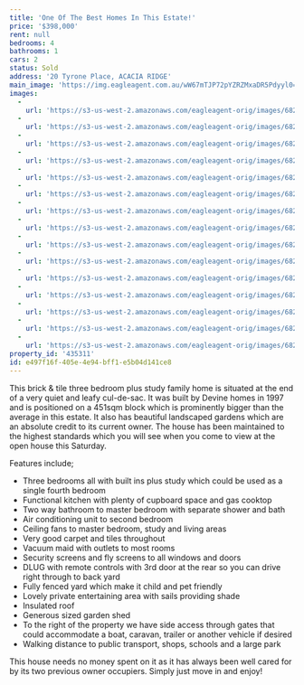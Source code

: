 ```yaml
---
title: 'One Of The Best Homes In This Estate!'
price: '$398,000'
rent: null
bedrooms: 4
bathrooms: 1
cars: 2
status: Sold
address: '20 Tyrone Place, ACACIA RIDGE'
main_image: 'https://img.eagleagent.com.au/wW67mTJP72pYZRZMxaDR5Pdyyl0=/1280x854/smart/https://s3-us-west-2.amazonaws.com/eagleagent-orig/images/6823070/117848575-image-M.jpg'
images:
  -
    url: 'https://s3-us-west-2.amazonaws.com/eagleagent-orig/images/6823084/117848575-image-O.jpg'
  -
    url: 'https://s3-us-west-2.amazonaws.com/eagleagent-orig/images/6823083/117848575-image-N.jpg'
  -
    url: 'https://s3-us-west-2.amazonaws.com/eagleagent-orig/images/6823082/117848575-image-L.jpg'
  -
    url: 'https://s3-us-west-2.amazonaws.com/eagleagent-orig/images/6823081/117848575-image-K.jpg'
  -
    url: 'https://s3-us-west-2.amazonaws.com/eagleagent-orig/images/6823080/117848575-image-J.jpg'
  -
    url: 'https://s3-us-west-2.amazonaws.com/eagleagent-orig/images/6823079/117848575-image-I.jpg'
  -
    url: 'https://s3-us-west-2.amazonaws.com/eagleagent-orig/images/6823078/117848575-image-H.jpg'
  -
    url: 'https://s3-us-west-2.amazonaws.com/eagleagent-orig/images/6823077/117848575-image-G.jpg'
  -
    url: 'https://s3-us-west-2.amazonaws.com/eagleagent-orig/images/6823076/117848575-image-F.jpg'
  -
    url: 'https://s3-us-west-2.amazonaws.com/eagleagent-orig/images/6823075/117848575-image-E.jpg'
  -
    url: 'https://s3-us-west-2.amazonaws.com/eagleagent-orig/images/6823074/117848575-image-D.jpg'
  -
    url: 'https://s3-us-west-2.amazonaws.com/eagleagent-orig/images/6823073/117848575-image-C.jpg'
  -
    url: 'https://s3-us-west-2.amazonaws.com/eagleagent-orig/images/6823072/117848575-image-B.jpg'
  -
    url: 'https://s3-us-west-2.amazonaws.com/eagleagent-orig/images/6823071/117848575-image-A.jpg'
  -
    url: 'https://s3-us-west-2.amazonaws.com/eagleagent-orig/images/6823070/117848575-image-M.jpg'
property_id: '435311'
id: e497f16f-405e-4e94-bff1-e5b04d141ce8
---
```

This brick & tile three bedroom plus study family home is situated at the end of a very quiet and leafy cul-de-sac. It was built by Devine homes in 1997 and is positioned on a 451sqm block which is prominently bigger than the average in this estate. It also has beautiful landscaped gardens which are an absolute credit to its current owner. The house has been maintained to the highest standards which you will see when you come to view at the open house this Saturday.

Features include;

*  Three bedrooms all with built ins plus study which could be used as a single fourth bedroom
*  Functional kitchen with plenty of cupboard space and gas cooktop
*  Two way bathroom to master bedroom with separate shower and bath
*  Air conditioning unit to second bedroom
*  Ceiling fans to master bedroom, study and living areas
*  Very good carpet and tiles throughout
*  Vacuum maid with outlets to most rooms
*  Security screens and fly screens to all windows and doors
*  DLUG with remote controls with 3rd door at the rear so you can drive right through to back yard
*  Fully fenced yard which make it child and pet friendly
*  Lovely private entertaining area with sails providing shade
*  Insulated roof
*  Generous sized garden shed
*  To the right of the property we have side access through gates that could accommodate a boat, caravan, trailer or another vehicle if desired
*  Walking distance to public transport, shops, schools and a large park

This house needs no money spent on it as it has always been well cared for by its two previous owner occupiers. Simply just move in and enjoy!